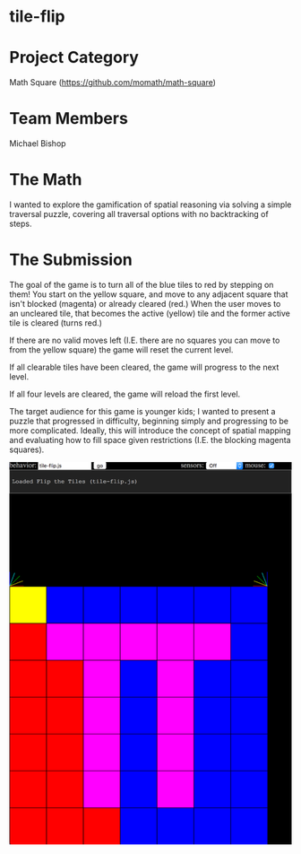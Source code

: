 # tile-flip

# Project Category 
Math Square (https://github.com/momath/math-square)

# Team Members
Michael Bishop

# The Math

I wanted to explore the gamification of spatial reasoning via solving a simple traversal puzzle, covering all traversal options with no backtracking of steps.

# The Submission

The goal of the game is to turn all of the blue tiles to red by stepping on them! You start on the yellow square, and move to any adjacent square that isn't blocked (magenta) or already cleared (red.) When the user moves to an uncleared tile, that becomes the active (yellow) tile and the former active tile is cleared (turns red.)

If there are no valid moves left (I.E. there are no squares you can move to from the yellow square) the game will reset the current level.

If all clearable tiles have been cleared, the game will progress to the next level. 

If all four levels are cleared, the game will reload the first level. 

The target audience for this game is younger kids; I wanted to present a puzzle that progressed in difficulty, beginning simply and progressing to be more complicated. Ideally, this will introduce the concept of spatial mapping and evaluating how to fill space given restrictions (I.E. the blocking magenta squares).

![equation](https://github.com/bishpls/tile-flip/blob/master/example.png)
